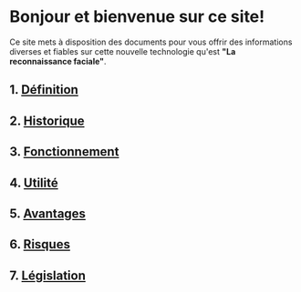 # Bonjour et bienvenue sur ce site! 



Ce site mets à disposition des documents pour vous offrir des informations diverses et fiables sur cette nouvelle technologie qu'est **"La reconnaissance faciale"**. 

## 1. [Définition](Définitions.md) 

## 2. [Historique](Historique.md)

## 3. [Fonctionnement](Fonctionnement.md)

## 4. [Utilité](Utilisation.md)

## 5. [Avantages](Avantages.md)

## 6. [Risques](Risques.md)

## 7. [Législation](Législation.md)

